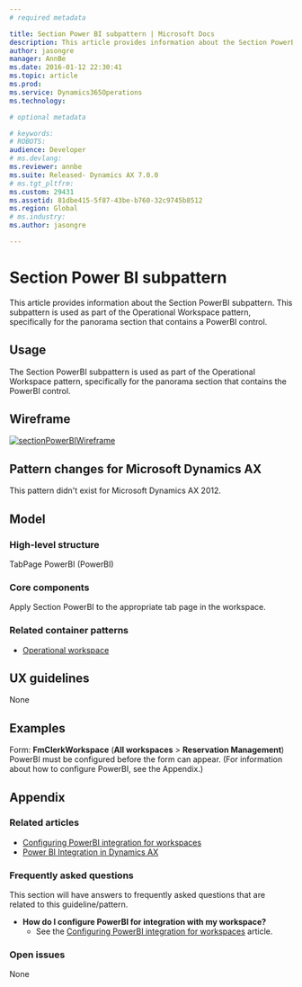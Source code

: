 ```yaml
---
# required metadata

title: Section Power BI subpattern | Microsoft Docs
description: This article provides information about the Section PowerBI subpattern. This subpattern is used as part of the Operational Workspace pattern, specifically for the panorama section that contains a PowerBI control.
author: jasongre
manager: AnnBe
ms.date: 2016-01-12 22:30:41
ms.topic: article
ms.prod: 
ms.service: Dynamics365Operations
ms.technology: 

# optional metadata

# keywords: 
# ROBOTS: 
audience: Developer
# ms.devlang: 
ms.reviewer: annbe
ms.suite: Released- Dynamics AX 7.0.0
# ms.tgt_pltfrm: 
ms.custom: 29431
ms.assetid: 81dbe415-5f87-43be-b760-32c9745b8512
ms.region: Global
# ms.industry: 
ms.author: jasongre

---
```


# Section Power BI subpattern

This article provides information about the Section PowerBI subpattern. This subpattern is used as part of the Operational Workspace pattern, specifically for the panorama section that contains a PowerBI control.

Usage
-----

The Section PowerBI subpattern is used as part of the Operational Workspace pattern, specifically for the panorama section that contains the PowerBI control.

## Wireframe
[![sectionPowerBIWireframe](./media/sectionpowerbiwireframe.png)](./media/sectionpowerbiwireframe.png)

## Pattern changes for Microsoft Dynamics AX
This pattern didn't exist for Microsoft Dynamics AX 2012.

## Model
### High-level structure

TabPage PowerBI (PowerBI)

### Core components

Apply Section PowerBI to the appropriate tab page in the workspace.

### Related container patterns

-   [Operational workspace](https://docs.microsoft.com/en-us/dynamics365/operations/dev-itpro/user-interface/workspace-form-pattern)

## UX guidelines
None

## Examples
Form: **FmClerkWorkspace** (**All workspaces** &gt; **Reservation Management**) PowerBI must be configured before the form can appear. (For information about how to configure PowerBI, see the Appendix.)

## Appendix
### Related articles

-   [Configuring PowerBI integration for workspaces](https://docs.microsoft.com/en-us/dynamics365/operations/dev-itpro/analytics-bi-reporting/configuring-powerbi-integration)
-   [Power BI Integration in Dynamics AX](https://docs.microsoft.com/en-us/dynamics365/operations/dev-itpro/analytics-bi-reporting/powerbi-integration-in-ax7)

### Frequently asked questions

This section will have answers to frequently asked questions that are related to this guideline/pattern.

-   **How do I configure PowerBI for integration with my workspace?**
    -   See the [Configuring PowerBI integration for workspaces](https://docs.microsoft.com/en-us/dynamics365/operations/dev-itpro/analytics-bi-reporting/configuring-powerbi-integration) article.

### Open issues

None

